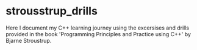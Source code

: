 # strousstrup_drills
Here I document my C++ learning journey using the excersises and drills provided in the book 'Programming Principles and Practice using C++' by Bjarne Stroustrup.
